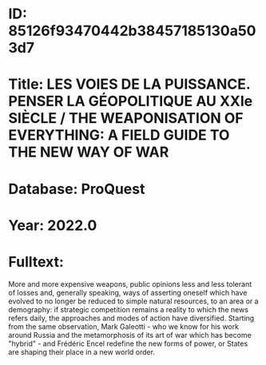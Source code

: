 # ID: 85126f93470442b38457185130a503d7
# Title: LES VOIES DE LA PUISSANCE. PENSER LA GÉOPOLITIQUE AU XXIe SIÈCLE / THE WEAPONISATION OF EVERYTHING: A FIELD GUIDE TO THE NEW WAY OF WAR
# Database: ProQuest
# Year: 2022.0
# Fulltext:
More and more expensive weapons, public opinions less and less tolerant of losses and, generally speaking, ways of asserting oneself which have evolved to no longer be reduced to simple natural resources, to an area or a demography: if strategic competition remains a reality to which the news refers daily, the approaches and modes of action have diversified. Starting from the same observation, Mark Galeotti - who we know for his work around Russia and the metamorphosis of its art of war which has become "hybrid" - and Frédéric Encel redefine the new forms of power, or States are shaping their place in a new world order.